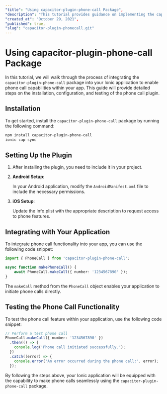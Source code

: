 ```yaml
---
"title": "Using capacitor-plugin-phone-call Package",
"description": "This tutorial provides guidance on implementing the capacitor-plugin-phone-call package in your Ionic project to enable phone call functionality. The step-by-step guide includes instructions on installation, setting up the plugin, integration with your project, and testing.",
"created_at": "October 29, 2021",
"published": true,
"slug": "capacitor-plugin-phonecall.git"
---
```


# Using capacitor-plugin-phone-call Package

In this tutorial, we will walk through the process of integrating the `capacitor-plugin-phone-call` package into your Ionic application to enable phone call capabilities within your app. This guide will provide detailed steps on the installation, configuration, and testing of the phone call plugin.

## Installation

To get started, install the `capacitor-plugin-phone-call` package by running the following command:

```bash
npm install capacitor-plugin-phone-call
ionic cap sync
```

## Setting Up the Plugin

1. After installing the plugin, you need to include it in your project. 

2. **Android Setup**:

   In your Android application, modify the `AndroidManifest.xml` file to include the necessary permissions. 

3. **iOS Setup**:

   Update the Info.plist with the appropriate description to request access to phone features.

## Integrating with Your Application

To integrate phone call functionality into your app, you can use the following code snippet:

```typescript
import { PhoneCall } from 'capacitor-plugin-phone-call';

async function makePhoneCall() {
    await PhoneCall.makeCall({ number: '1234567890' });
}
```

The `makeCall` method from the `PhoneCall` object enables your application to initiate phone calls directly.

## Testing the Phone Call Functionality

To test the phone call feature within your application, use the following code snippet:

```typescript
// Perform a test phone call
PhoneCall.makeCall({ number: '1234567890' })
  .then(() => {
    console.log('Phone call initiated successfully.');
  })
  .catch((error) => {
    console.error('An error occurred during the phone call:', error);
  });
```

By following the steps above, your Ionic application will be equipped with the capability to make phone calls seamlessly using the `capacitor-plugin-phone-call` package.